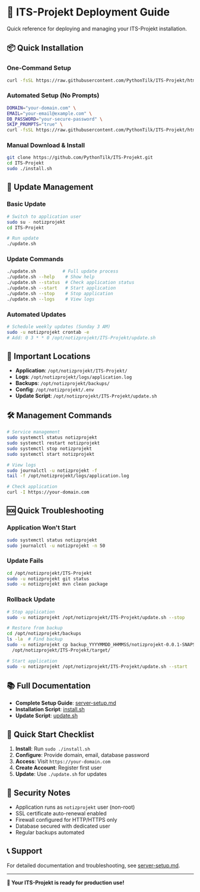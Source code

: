 # 🚀 ITS-Projekt Deployment Guide

Quick reference for deploying and managing your ITS-Projekt installation.

## 📦 Quick Installation

### One-Command Setup
```bash
curl -fsSL https://raw.githubusercontent.com/PythonTilk/ITS-Projekt/html/install.sh | sudo bash
```

### Automated Setup (No Prompts)
```bash
DOMAIN="your-domain.com" \
EMAIL="your-email@example.com" \
DB_PASSWORD="your-secure-password" \
SKIP_PROMPTS="true" \
curl -fsSL https://raw.githubusercontent.com/PythonTilk/ITS-Projekt/html/install.sh | sudo bash
```

### Manual Download & Install
```bash
git clone https://github.com/PythonTilk/ITS-Projekt.git
cd ITS-Projekt
sudo ./install.sh
```

## 🔄 Update Management

### Basic Update
```bash
# Switch to application user
sudo su - notizprojekt
cd ITS-Projekt

# Run update
./update.sh
```

### Update Commands
```bash
./update.sh          # Full update process
./update.sh --help    # Show help
./update.sh --status  # Check application status
./update.sh --start   # Start application
./update.sh --stop    # Stop application
./update.sh --logs    # View logs
```

### Automated Updates
```bash
# Schedule weekly updates (Sunday 3 AM)
sudo -u notizprojekt crontab -e
# Add: 0 3 * * 0 /opt/notizprojekt/ITS-Projekt/update.sh
```

## 📍 Important Locations

- **Application**: `/opt/notizprojekt/ITS-Projekt/`
- **Logs**: `/opt/notizprojekt/logs/application.log`
- **Backups**: `/opt/notizprojekt/backups/`
- **Config**: `/opt/notizprojekt/.env`
- **Update Script**: `/opt/notizprojekt/ITS-Projekt/update.sh`

## 🛠️ Management Commands

```bash
# Service management
sudo systemctl status notizprojekt
sudo systemctl restart notizprojekt
sudo systemctl stop notizprojekt
sudo systemctl start notizprojekt

# View logs
sudo journalctl -u notizprojekt -f
tail -f /opt/notizprojekt/logs/application.log

# Check application
curl -I https://your-domain.com
```

## 🆘 Quick Troubleshooting

### Application Won't Start
```bash
sudo systemctl status notizprojekt
sudo journalctl -u notizprojekt -n 50
```

### Update Fails
```bash
cd /opt/notizprojekt/ITS-Projekt
sudo -u notizprojekt git status
sudo -u notizprojekt mvn clean package
```

### Rollback Update
```bash
# Stop application
sudo -u notizprojekt /opt/notizprojekt/ITS-Projekt/update.sh --stop

# Restore from backup
cd /opt/notizprojekt/backups
ls -la  # Find backup
sudo -u notizprojekt cp backup_YYYYMMDD_HHMMSS/notizprojekt-0.0.1-SNAPSHOT.jar \
  /opt/notizprojekt/ITS-Projekt/target/

# Start application
sudo -u notizprojekt /opt/notizprojekt/ITS-Projekt/update.sh --start
```

## 📚 Full Documentation

- **Complete Setup Guide**: [server-setup.md](server-setup.md)
- **Installation Script**: [install.sh](install.sh)
- **Update Script**: [update.sh](update.sh)

## 🎯 Quick Start Checklist

1. **Install**: Run `sudo ./install.sh`
2. **Configure**: Provide domain, email, database password
3. **Access**: Visit `https://your-domain.com`
4. **Create Account**: Register first user
5. **Update**: Use `./update.sh` for updates

## 🔐 Security Notes

- Application runs as `notizprojekt` user (non-root)
- SSL certificate auto-renewal enabled
- Firewall configured for HTTP/HTTPS only
- Database secured with dedicated user
- Regular backups automated

## 📞 Support

For detailed documentation and troubleshooting, see [server-setup.md](server-setup.md).

---

**🎉 Your ITS-Projekt is ready for production use!**